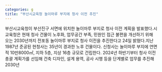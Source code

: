 ```yaml
---
categories: g
title: "부산시교육청 놀이마루 부지에 청사 이전 추진"
---
```

부산시교육청이 부산진구 서면에 위치한 놀이마루 부지로 청사 이전 계획을 발표했다.시교육청은 현재 청사 건물이 노후화, 업무공간 부족, 민원인 접근 불편을 개선하기 위해 오는 2030년까지 전포동 놀이마루 부지로 청사 이전을 추진한다고 24일 밝혔다.지난 1987년 준공된 현청사는 35년이 경과한 노후 건물이다. 신청사는 놀이마루 부지에 연면적 10만8000㎡, 지하 5층, 지상 16층 규모로 건립한다. 2024년 하반기부터 청사 이전 총괄 계획가를 선임해 건축 디자인, 설계 용역, 공사 시행 등을 단계별로 업무를 추진해 2030년